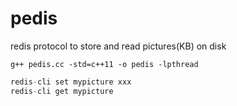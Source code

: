 # pedis

redis protocol to store and read pictures(KB) on disk


```
g++ pedis.cc -std=c++11 -o pedis -lpthread
```

```c
redis-cli set mypicture xxx
redis-cli get mypicture
```

